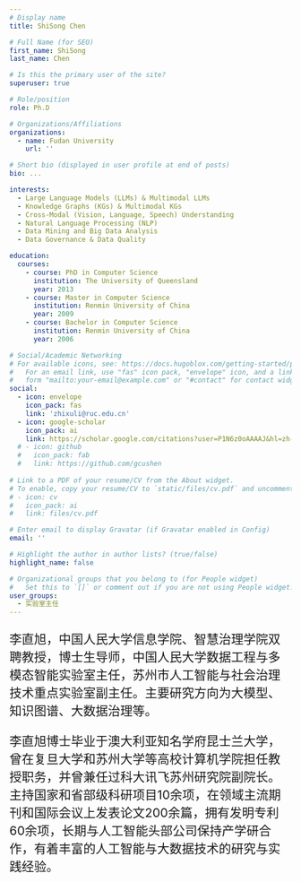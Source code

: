 ```yaml
---
# Display name
title: ShiSong Chen

# Full Name (for SEO)
first_name: ShiSong
last_name: Chen

# Is this the primary user of the site?
superuser: true

# Role/position
role: Ph.D

# Organizations/Affiliations
organizations:
  - name: Fudan University
    url: ''

# Short bio (displayed in user profile at end of posts)
bio: ...

interests:
  - Large Language Models (LLMs) & Multimodal LLMs
  - Knowledge Graphs (KGs) & Multimodal KGs
  - Cross-Modal (Vision, Language, Speech) Understanding
  - Natural Language Processing (NLP)
  - Data Mining and Big Data Analysis
  - Data Governance & Data Quality

education:
  courses:
    - course: PhD in Computer Science
      institution: The University of Queensland
      year: 2013
    - course: Master in Computer Science
      institution: Renmin University of China
      year: 2009
    - course: Bachelor in Computer Science
      institution: Renmin University of China
      year: 2006

# Social/Academic Networking
# For available icons, see: https://docs.hugoblox.com/getting-started/page-builder/#icons
#   For an email link, use "fas" icon pack, "envelope" icon, and a link in the
#   form "mailto:your-email@example.com" or "#contact" for contact widget.
social:
  - icon: envelope
    icon_pack: fas
    link: 'zhixuli@ruc.edu.cn'
  - icon: google-scholar
    icon_pack: ai
    link: https://scholar.google.com/citations?user=P1N6z0oAAAAJ&hl=zh-CN&oi=ao
  # - icon: github
  #   icon_pack: fab
  #   link: https://github.com/gcushen
  
# Link to a PDF of your resume/CV from the About widget.
# To enable, copy your resume/CV to `static/files/cv.pdf` and uncomment the lines below.
# - icon: cv
#   icon_pack: ai
#   link: files/cv.pdf

# Enter email to display Gravatar (if Gravatar enabled in Config)
email: ''

# Highlight the author in author lists? (true/false)
highlight_name: false

# Organizational groups that you belong to (for People widget)
#   Set this to `[]` or comment out if you are not using People widget.
user_groups:
  - 实验室主任
---
```


<p style="font-size: 22px;">李直旭，中国人民大学信息学院、智慧治理学院双聘教授，博士生导师，中国人民大学数据工程与多模态智能实验室主任，苏州市人工智能与社会治理技术重点实验室副主任。主要研究方向为大模型、知识图谱、大数据治理等。</p>

<p style="font-size: 22px;">李直旭博士毕业于澳大利亚知名学府昆士兰大学，曾在复旦大学和苏州大学等高校计算机学院担任教授职务，并曾兼任过科大讯飞苏州研究院副院长。主持国家和省部级科研项目10余项，在领域主流期刊和国际会议上发表论文200余篇，拥有发明专利60余项，长期与人工智能头部公司保持产学研合作，有着丰富的人工智能与大数据技术的研究与实践经验。</p>
<br>
